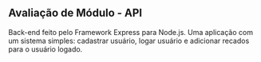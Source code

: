 ## Avaliação de Módulo - API ##
Back-end feito pelo Framework Express para Node.js.
Uma aplicação com um sistema simples: cadastrar usuário, logar usuário e adicionar recados para o usuário logado.